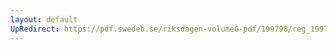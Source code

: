 ```yaml
---
layout: default
UpRedirect: https://pdf.swedeb.se/riksdagen-volumeG-pdf/199798/reg_199798/reg_199798_0042.pdf
---
```

